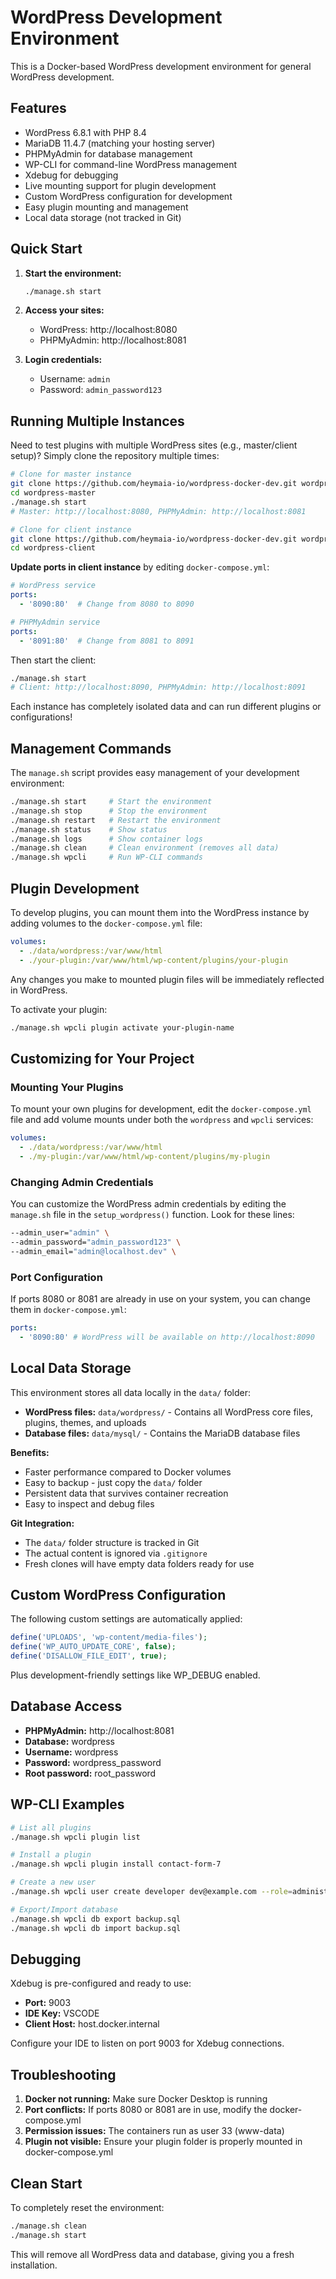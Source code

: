 # WordPress Development Environment

This is a Docker-based WordPress development environment for general WordPress development.

## Features

- WordPress 6.8.1 with PHP 8.4
- MariaDB 11.4.7 (matching your hosting server)
- PHPMyAdmin for database management
- WP-CLI for command-line WordPress management
- Xdebug for debugging
- Live mounting support for plugin development
- Custom WordPress configuration for development
- Easy plugin mounting and management
- Local data storage (not tracked in Git)

## Quick Start

1. **Start the environment:**

   ```bash
   ./manage.sh start
   ```

2. **Access your sites:**

   - WordPress: http://localhost:8080
   - PHPMyAdmin: http://localhost:8081

3. **Login credentials:**
   - Username: `admin`
   - Password: `admin_password123`

## Running Multiple Instances

Need to test plugins with multiple WordPress sites (e.g., master/client setup)? Simply clone the repository multiple times:

```bash
# Clone for master instance
git clone https://github.com/heymaia-io/wordpress-docker-dev.git wordpress-master
cd wordpress-master
./manage.sh start
# Master: http://localhost:8080, PHPMyAdmin: http://localhost:8081

# Clone for client instance
git clone https://github.com/heymaia-io/wordpress-docker-dev.git wordpress-client
cd wordpress-client
```

**Update ports in client instance** by editing `docker-compose.yml`:

```yaml
# WordPress service
ports:
  - '8090:80'  # Change from 8080 to 8090

# PHPMyAdmin service
ports:
  - '8091:80'  # Change from 8081 to 8091
```

Then start the client:

```bash
./manage.sh start
# Client: http://localhost:8090, PHPMyAdmin: http://localhost:8091
```

Each instance has completely isolated data and can run different plugins or configurations!

## Management Commands

The `manage.sh` script provides easy management of your development environment:

```bash
./manage.sh start     # Start the environment
./manage.sh stop      # Stop the environment
./manage.sh restart   # Restart the environment
./manage.sh status    # Show status
./manage.sh logs      # Show container logs
./manage.sh clean     # Clean environment (removes all data)
./manage.sh wpcli     # Run WP-CLI commands
```

## Plugin Development

To develop plugins, you can mount them into the WordPress instance by adding volumes to the `docker-compose.yml` file:

```yaml
volumes:
  - ./data/wordpress:/var/www/html
  - ./your-plugin:/var/www/html/wp-content/plugins/your-plugin
```

Any changes you make to mounted plugin files will be immediately reflected in WordPress.

To activate your plugin:

```bash
./manage.sh wpcli plugin activate your-plugin-name
```

## Customizing for Your Project

### Mounting Your Plugins

To mount your own plugins for development, edit the `docker-compose.yml` file and add volume mounts under both the `wordpress` and `wpcli` services:

```yaml
volumes:
  - ./data/wordpress:/var/www/html
  - ./my-plugin:/var/www/html/wp-content/plugins/my-plugin
```

### Changing Admin Credentials

You can customize the WordPress admin credentials by editing the `manage.sh` file in the `setup_wordpress()` function. Look for these lines:

```bash
--admin_user="admin" \
--admin_password="admin_password123" \
--admin_email="admin@localhost.dev" \
```

### Port Configuration

If ports 8080 or 8081 are already in use on your system, you can change them in `docker-compose.yml`:

```yaml
ports:
  - '8090:80' # WordPress will be available on http://localhost:8090
```

## Local Data Storage

This environment stores all data locally in the `data/` folder:

- **WordPress files:** `data/wordpress/` - Contains all WordPress core files, plugins, themes, and uploads
- **Database files:** `data/mysql/` - Contains the MariaDB database files

**Benefits:**

- Faster performance compared to Docker volumes
- Easy to backup - just copy the `data/` folder
- Persistent data that survives container recreation
- Easy to inspect and debug files

**Git Integration:**

- The `data/` folder structure is tracked in Git
- The actual content is ignored via `.gitignore`
- Fresh clones will have empty data folders ready for use

## Custom WordPress Configuration

The following custom settings are automatically applied:

```php
define('UPLOADS', 'wp-content/media-files');
define('WP_AUTO_UPDATE_CORE', false);
define('DISALLOW_FILE_EDIT', true);
```

Plus development-friendly settings like WP_DEBUG enabled.

## Database Access

- **PHPMyAdmin:** http://localhost:8081
- **Database:** wordpress
- **Username:** wordpress
- **Password:** wordpress_password
- **Root password:** root_password

## WP-CLI Examples

```bash
# List all plugins
./manage.sh wpcli plugin list

# Install a plugin
./manage.sh wpcli plugin install contact-form-7

# Create a new user
./manage.sh wpcli user create developer dev@example.com --role=administrator

# Export/Import database
./manage.sh wpcli db export backup.sql
./manage.sh wpcli db import backup.sql
```

## Debugging

Xdebug is pre-configured and ready to use:

- **Port:** 9003
- **IDE Key:** VSCODE
- **Client Host:** host.docker.internal

Configure your IDE to listen on port 9003 for Xdebug connections.

## Troubleshooting

1. **Docker not running:** Make sure Docker Desktop is running
2. **Port conflicts:** If ports 8080 or 8081 are in use, modify the docker-compose.yml
3. **Permission issues:** The containers run as user 33 (www-data)
4. **Plugin not visible:** Ensure your plugin folder is properly mounted in docker-compose.yml

## Clean Start

To completely reset the environment:

```bash
./manage.sh clean
./manage.sh start
```

This will remove all WordPress data and database, giving you a fresh installation.
